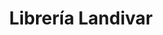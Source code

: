 ---
title: "Librería Landivar"
url: /ciudad-autonoma-de-buenos-aires/libreria-landivar/
shop: libros
---